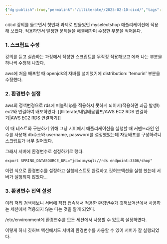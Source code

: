 ```yaml
---
{"dg-publish":true,"permalink":"/illiterate//2025-02-10-cicd/","tags":["ci/cd"],"noteIcon":"","updated":"2025-02-10"}
---
```


ci/cd 강의를 들으면서 첫번째 과제로 만들었던 myselectshop 애플리케이션에 적용해 보았다.
적용하면서 발생한 문제들을 해결해가며 수정한 부분을 적어본다.

### 1. 스크립트 수정

강의를 듣고 실습하는 과정에서 작성한 스크립트를 무작정 적용해보고 에러 나는 부분을 하나씩 수정해 나갔다.

aws에 처음 배포할 때 openjdk의 자바를 설치했기에 distribution: 'temurin' 부분을 수정했다.

### 2. 환경변수 설정

aws의 정책변경으로 rds에 퍼블릭 ip를 적용하지 못하게 되어서(적용하면 과금 발생!) ec2와 연결하여 배포하였다. [[Illiterate/내일배움캠프/AWS EC2 RDS 연결하기\|AWS EC2 RDS 연결하기]]

이 때 테스트와 구분하기 위해 그냥 서버에서 애플리케이션을 실행할 때 커맨드라인 인수를 사용해 db주소와 username, password를 설정했었는데 자동배포를 구성하려니 스크립트가 너무 길어졌다.

그래서 서버에 환경변수로 설정하기로 했다.

```
export SPRING_DATASOURCE_URL="jdbc:mysql://rds endpoint:3306/shop"
```
이런 식으로 환경변수를 설정하고 실행테스트도 완료하고 깃허브액션을 실행 했는데 서버가 실행되지 않았다...

### 3. 환경변수 전역 설정

이리 저리 검색해보니 서버에 직접 접속해서 적용한 환경변수가 깃허브액션에서 사용하는 세션에서 적용되지 않는 다는 것을 알게 되었다.

/etc/environment에 환경변수를 모든 세션에서 사용할 수 있도록 설정하였다.

이렇게 하니 깃허브 액션에서도 서버의 환경변수를 사용할 수 있어 서버가 잘 실행되었다.

